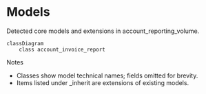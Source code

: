 # Models

Detected core models and extensions in account_reporting_volume.

```mermaid
classDiagram
    class account_invoice_report
```

Notes
- Classes show model technical names; fields omitted for brevity.
- Items listed under _inherit are extensions of existing models.
